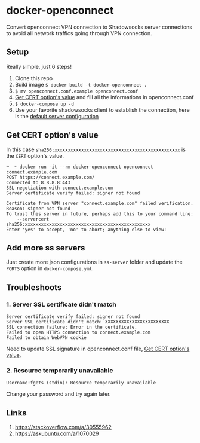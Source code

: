 # docker-openconnect

Convert openconnect VPN connection to Shadowsocks server connections to avoid all network traffics going through VPN connection.

## Setup

Really simple, just 6 steps!

1. Clone this repo
2. Build image `$ docker build -t docker-openconnect .`
3. `$ mv openconnect.conf.example openconnect.conf`
4. [Get CERT option's value](#get-cert-options-value) and fill all the informations in openconnect.conf
5. `$ docker-compose up -d`
6. Use your favorite shadowsocks client to establish the connection, here is the [default server configuration](./ss-server/example.json)

## Get CERT option's value

In this case `sha256:xxxxxxxxxxxxxxxxxxxxxxxxxxxxxxxxxxxxxxxxxxxxxxx` is the `CERT` option's value.

```
➜  ~ docker run -it --rm docker-openconnect openconnect connect.example.com
POST https://connect.example.com/
Connected to 8.8.8.8:443
SSL negotiation with connect.example.com
Server certificate verify failed: signer not found

Certificate from VPN server "connect.example.com" failed verification.
Reason: signer not found
To trust this server in future, perhaps add this to your command line:
    --servercert sha256:xxxxxxxxxxxxxxxxxxxxxxxxxxxxxxxxxxxxxxxxxxxxxxx
Enter 'yes' to accept, 'no' to abort; anything else to view:
```

## Add more ss servers

Just create more json configurations in `ss-server` folder and update the `PORTS` option in `docker-compose.yml`.

## Troubleshoots

### 1. Server SSL certificate didn't match

```
Server certificate verify failed: signer not found
Server SSL certificate didn't match: XXXXXXXXXXXXXXXXXXXXXXXX
SSL connection failure: Error in the certificate.
Failed to open HTTPS connection to connect.example.com
Failed to obtain WebVPN cookie
```

Need to update SSL signature in openconnect.conf file, [Get CERT option's value](#get-cert-options-value).

### 2. Resource temporarily unavailable

```
Username:fgets (stdin): Resource temporarily unavailable
```

Change your password and try again later.

## Links

1. https://stackoverflow.com/a/30555962
2. https://askubuntu.com/a/1070029
